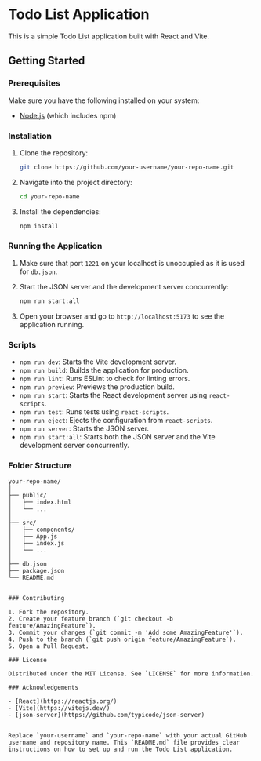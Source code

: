 # Todo List Application

This is a simple Todo List application built with React and Vite.

## Getting Started

### Prerequisites

Make sure you have the following installed on your system:
- [Node.js](https://nodejs.org/) (which includes npm)

### Installation

1. Clone the repository:
    ```sh
    git clone https://github.com/your-username/your-repo-name.git
    ```
   
2. Navigate into the project directory:
    ```sh
    cd your-repo-name
    ```

3. Install the dependencies:
    ```sh
    npm install
    ```

### Running the Application

1. Make sure that port `1221` on your localhost is unoccupied as it is used for `db.json`.

2. Start the JSON server and the development server concurrently:
    ```sh
    npm run start:all
    ```

3. Open your browser and go to `http://localhost:5173` to see the application running.

### Scripts

- `npm run dev`: Starts the Vite development server.
- `npm run build`: Builds the application for production.
- `npm run lint`: Runs ESLint to check for linting errors.
- `npm run preview`: Previews the production build.
- `npm run start`: Starts the React development server using `react-scripts`.
- `npm run test`: Runs tests using `react-scripts`.
- `npm run eject`: Ejects the configuration from `react-scripts`.
- `npm run server`: Starts the JSON server.
- `npm run start:all`: Starts both the JSON server and the Vite development server concurrently.

### Folder Structure



```
your-repo-name/
│
├── public/
│   ├── index.html
│   └── ...
│
├── src/
│   ├── components/
│   ├── App.js
│   ├── index.js
│   └── ...
│
├── db.json
├── package.json
└── README.md


### Contributing

1. Fork the repository.
2. Create your feature branch (`git checkout -b feature/AmazingFeature`).
3. Commit your changes (`git commit -m 'Add some AmazingFeature'`).
4. Push to the branch (`git push origin feature/AmazingFeature`).
5. Open a Pull Request.

### License

Distributed under the MIT License. See `LICENSE` for more information.

### Acknowledgements

- [React](https://reactjs.org/)
- [Vite](https://vitejs.dev/)
- [json-server](https://github.com/typicode/json-server)


Replace `your-username` and `your-repo-name` with your actual GitHub username and repository name. This `README.md` file provides clear instructions on how to set up and run the Todo List application.
